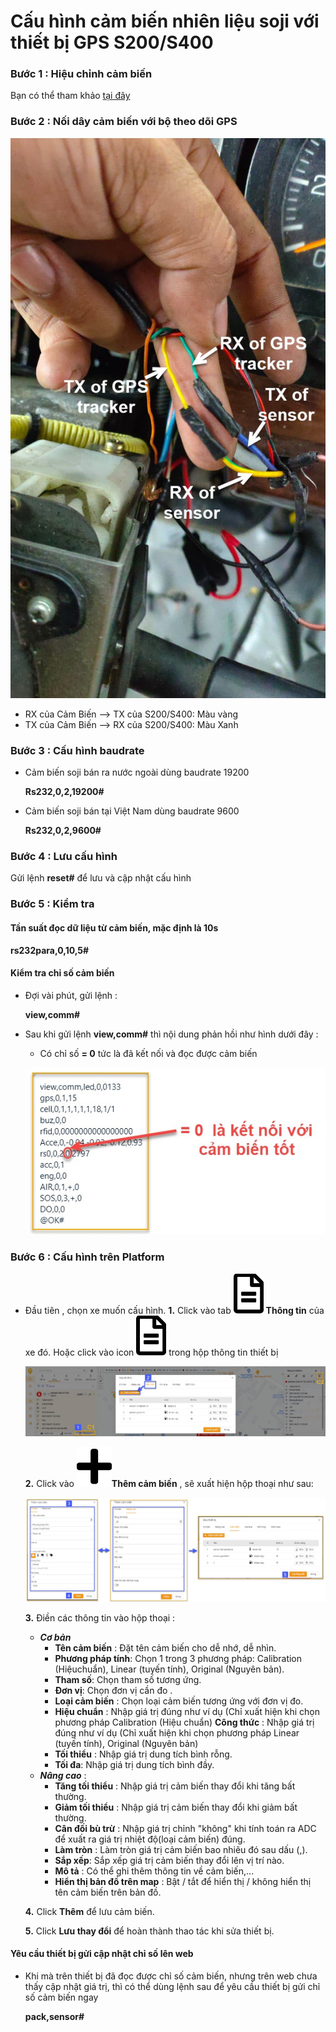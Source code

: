 # Cấu hình cảm biến nhiên liệu soji với thiết bị GPS S200/S400

### Bước 1 : Hiệu chỉnh cảm biến

Bạn có thể tham khảo [tại đây](vi/modules/web-interface/devices/calib-sensor/#calib)

### Bước 2 : Nối dây cảm biến với bộ theo dõi GPS 

<span class="icon-left4">![Manage device ](/docs/assets/images/web-interface/faq/wire-2.jpeg)

* RX của Cảm Biến --> TX của S200/S400: Màu vàng
* TX của Cảm Biến --> RX của S200/S400: Màu Xanh

### Bước 3 :  Cấu hình baudrate

- Cảm biến soji bán ra nước ngoài dùng baudrate 19200

    **Rs232,0,2,19200#**

-  Cảm biến soji bán tại Việt Nam dùng baudrate 9600

    **Rs232,0,2,9600#**

### Bước 4 : Lưu cấu hình

Gửi lệnh **reset#** để lưu và cập nhật cấu hình

### Bước 5 : Kiểm tra
    
#### Tần suất đọc dữ liệu từ cảm biến, mặc định là 10s
  
  **rs232para,0,10,5#**

####  Kiểm tra chỉ số cảm biến

- Đợi vài phút, gửi lệnh :
  
  **view,comm#**

- Sau khi gửi lệnh **view,comm#** thì nội dung phản hồi như hình dưới đây :
  
  - Có chỉ số **= 0**  tức là đã kết nối và đọc được cảm biến

  <span style="display:block;text-align:left">![Manage device ](/docs/assets/images/web-interface/faq/check-connect-sensor.jpg)


### Bước 6 : Cấu hình trên Platform

- Đầu tiên , chọn xe muốn cấu hình.
  **1.** Click vào tab <span class="icon-left svg-filter-info">![Ok](/docs/assets/images/web-interface/icon/SVG/file-alt.svg)  **Thông tin** của xe đó. Hoặc click vào icon <span class="icon-left svg-filter-info">![Ok](/docs/assets/images/web-interface/icon/SVG/file-alt.svg)  trong hộp thông tin thiết bị
    
    <span style="display:block;text-align:left">![Manage device ](/docs/assets/images/web-interface/faq/add-sensor.jpg)
  
  **2.** Click vào  <span class="icon-left svg-filter-tick">![Ok](/docs/assets/images/web-interface/icon/SVG/plus.svg)**Thêm cảm biến** , sẽ xuất hiện hộp thoại như sau:  

    <span style="display:block;text-align:left">![Manage device ](/docs/assets/images/web-interface/faq/add-sensor-2.jpg)

  **3.** Điền các thông tin vào hộp thoại :

  - ***Cơ bản*** 
    - **Tên cảm biến** : Đặt tên cảm biến cho dễ nhớ, dễ nhìn. 
    - **Phương pháp tính**: Chọn 1 trong 3 phương pháp:  Calibration (Hiệuchuẩn), Linear (tuyến tính), Original (Nguyên bản). 
    - **Tham số**: Chọn tham số tương ứng.
    - **Đơn vị**: Chọn đơn vị cần đo .
    - **Loại cảm biến** : Chọn loại cảm biến tương ứng với đơn vị đo. 
    - **Hiệu chuẩn**  : Nhập giá trị đúng như ví dụ (Chỉ xuất hiện khi chọn phương pháp  Calibration (Hiệu chuẩn)
    **Công thức** : Nhập giá trị đúng như ví dụ (Chỉ xuất hiện khi chọn phương pháp  Linear (tuyến tính), Original (Nguyên bản)
    - **Tối thiểu**  : Nhập giá trị dung tích bình rỗng.
    - **Tối đa**: Nhập giá trị dung tích bình đầy.
  -  ***Nâng cao*** : 
     -  **Tăng tối thiểu** : Nhập giá trị cảm biến thay đổi khi tăng bất thường.
     -  **Giảm tối thiểu** : Nhập giá trị cảm biến thay đổi khi giảm bất thường.
     -  **Cân đối bù trừ** : Nhập giá trị chỉnh "không" khi tính toán ra ADC để xuất ra giá trị nhiệt độ(loại cảm biến) đúng.
     - **Làm tròn** : Làm tròn giá trị cảm biến bao nhiêu đó sau dấu (,).
     - **Sắp xếp**: Sắp xếp giá trị cảm biến thay đổi lên vị trí nào. 
     - **Mô tả** : Có thể ghi thêm thông tin về cảm biến,...
     - **Hiển thị bản đồ trên map** : Bật / tắt để hiển thị / không hiển thị tên cảm biến trên bản đồ. 

  **4.** Click **Thêm** để lưu cảm biến. 
  
  **5.** Click **Lưu thay đổi** để hoàn thành thao tác khi sửa thiết bị.

#### Yêu cầu thiết bị gửi cập nhật chỉ số lên web

- Khi mà trên thiết bị đã đọc được chỉ số cảm biến, nhưng trên web chưa thấy cập nhật giá trị, thì có thể dùng lệnh sau để yêu cầu thiết bị gửi chỉ số cảm biến ngay

  **pack,sensor#**

